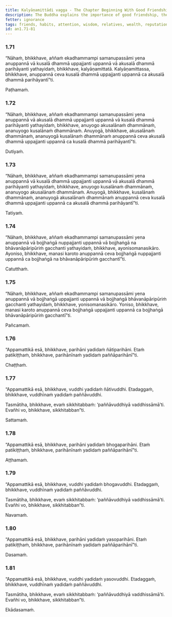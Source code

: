 ```yaml
---
title: Kalyāṇamittādi vagga - The Chapter Beginning With Good Friendship
description: The Buddha explains the importance of good friendship, the consequences of habitual engagement in unwholesome and wholesome qualities, wise and unwise attention, the loss or increase of relatives, wealth, and reputation contrasted with the loss or increase of wisdom.
fetter: ignorance
tags: friends, habits, attention, wisdom, relatives, wealth, reputation, wholesome, unwholesome, an, an1
id: an1.71-81
---
```


### 1.71

“Nāhaṁ, bhikkhave, aññaṁ ekadhammampi samanupassāmi yena anuppannā vā kusalā dhammā uppajjanti uppannā vā akusalā dhammā parihāyanti yathayidaṁ, bhikkhave, kalyāṇamittatā. Kalyāṇamittassa, bhikkhave, anuppannā ceva kusalā dhammā uppajjanti uppannā ca akusalā dhammā parihāyantī”ti.

Paṭhamaṁ.

### 1.72

“Nāhaṁ, bhikkhave, aññaṁ ekadhammampi samanupassāmi yena anuppannā vā akusalā dhammā uppajjanti uppannā vā kusalā dhammā parihāyanti yathayidaṁ, bhikkhave, anuyogo akusalānaṁ dhammānaṁ, ananuyogo kusalānaṁ dhammānaṁ. Anuyogā, bhikkhave, akusalānaṁ dhammānaṁ, ananuyogā kusalānaṁ dhammānaṁ anuppannā ceva akusalā dhammā uppajjanti uppannā ca kusalā dhammā parihāyantī”ti.

Dutiyaṁ.

### 1.73

“Nāhaṁ, bhikkhave, aññaṁ ekadhammampi samanupassāmi yena anuppannā vā kusalā dhammā uppajjanti uppannā vā akusalā dhammā parihāyanti yathayidaṁ, bhikkhave, anuyogo kusalānaṁ dhammānaṁ, ananuyogo akusalānaṁ dhammānaṁ. Anuyogā, bhikkhave, kusalānaṁ dhammānaṁ, ananuyogā akusalānaṁ dhammānaṁ anuppannā ceva kusalā dhammā uppajjanti uppannā ca akusalā dhammā parihāyantī”ti.

Tatiyaṁ.

### 1.74

“Nāhaṁ, bhikkhave, aññaṁ ekadhammampi samanupassāmi yena anuppannā vā bojjhaṅgā nuppajjanti uppannā vā bojjhaṅgā na bhāvanāpāripūriṁ gacchanti yathayidaṁ, bhikkhave, ayonisomanasikāro. Ayoniso, bhikkhave, manasi karoto anuppannā ceva bojjhaṅgā nuppajjanti uppannā ca bojjhaṅgā na bhāvanāpāripūriṁ gacchantī”ti.

Catutthaṁ.

### 1.75

“Nāhaṁ, bhikkhave, aññaṁ ekadhammampi samanupassāmi yena anuppannā vā bojjhaṅgā uppajjanti uppannā vā bojjhaṅgā bhāvanāpāripūriṁ gacchanti yathayidaṁ, bhikkhave, yonisomanasikāro. Yoniso, bhikkhave, manasi karoto anuppannā ceva bojjhaṅgā uppajjanti uppannā ca bojjhaṅgā bhāvanāpāripūriṁ gacchantī”ti.

Pañcamaṁ.

### 1.76

“Appamattikā esā, bhikkhave, parihāni yadidaṁ ñātiparihāni. Etaṁ patikiṭṭhaṁ, bhikkhave, parihānīnaṁ yadidaṁ paññāparihānī”ti.

Chaṭṭhaṁ.

### 1.77

“Appamattikā esā, bhikkhave, vuddhi yadidaṁ ñātivuddhi. Etadaggaṁ, bhikkhave, vuddhīnaṁ yadidaṁ paññāvuddhi.

Tasmātiha, bhikkhave, evaṁ sikkhitabbaṁ: ‘paññāvuddhiyā vaddhissāmā’ti. Evañhi vo, bhikkhave, sikkhitabban”ti.

Sattamaṁ.

### 1.78

“Appamattikā esā, bhikkhave, parihāni yadidaṁ bhogaparihāni. Etaṁ patikiṭṭhaṁ, bhikkhave, parihānīnaṁ yadidaṁ paññāparihānī”ti.

Aṭṭhamaṁ.

### 1.79

“Appamattikā esā, bhikkhave, vuddhi yadidaṁ bhogavuddhi. Etadaggaṁ, bhikkhave, vuddhīnaṁ yadidaṁ paññāvuddhi.

Tasmātiha, bhikkhave, evaṁ sikkhitabbaṁ: ‘paññāvuddhiyā vaddhissāmā’ti. Evañhi vo, bhikkhave, sikkhitabban”ti.

Navamaṁ.

### 1.80

“Appamattikā esā, bhikkhave, parihāni yadidaṁ yasoparihāni. Etaṁ patikiṭṭhaṁ, bhikkhave, parihānīnaṁ yadidaṁ paññāparihānī”ti.

Dasamaṁ.

### 1.81

“Appamattikā esā, bhikkhave, vuddhi yadidaṁ yasovuddhi. Etadaggaṁ, bhikkhave, vuddhīnaṁ yadidaṁ paññāvuddhi.

Tasmātiha, bhikkhave, evaṁ sikkhitabbaṁ: ‘paññāvuddhiyā vaddhissāmā’ti. Evañhi vo, bhikkhave, sikkhitabban”ti.

Ekādasamaṁ.
